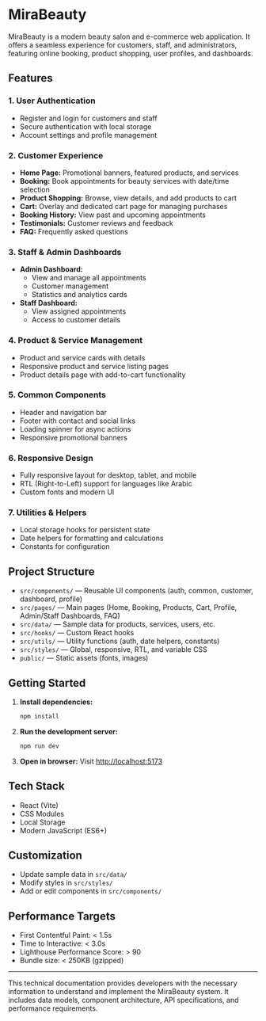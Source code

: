 # MiraBeauty

MiraBeauty is a modern beauty salon and e-commerce web application. It offers a seamless experience for customers, staff, and administrators, featuring online booking, product shopping, user profiles, and dashboards.

## Features

### 1. User Authentication
- Register and login for customers and staff
- Secure authentication with local storage
- Account settings and profile management

### 2. Customer Experience
- **Home Page:** Promotional banners, featured products, and services
- **Booking:** Book appointments for beauty services with date/time selection
- **Product Shopping:** Browse, view details, and add products to cart
- **Cart:** Overlay and dedicated cart page for managing purchases
- **Booking History:** View past and upcoming appointments
- **Testimonials:** Customer reviews and feedback
- **FAQ:** Frequently asked questions

### 3. Staff & Admin Dashboards
- **Admin Dashboard:**
  - View and manage all appointments
  - Customer management
  - Statistics and analytics cards
- **Staff Dashboard:**
  - View assigned appointments
  - Access to customer details

### 4. Product & Service Management
- Product and service cards with details
- Responsive product and service listing pages
- Product details page with add-to-cart functionality

### 5. Common Components
- Header and navigation bar
- Footer with contact and social links
- Loading spinner for async actions
- Responsive promotional banners

### 6. Responsive Design
- Fully responsive layout for desktop, tablet, and mobile
- RTL (Right-to-Left) support for languages like Arabic
- Custom fonts and modern UI

### 7. Utilities & Helpers
- Local storage hooks for persistent state
- Date helpers for formatting and calculations
- Constants for configuration

## Project Structure

- `src/components/` — Reusable UI components (auth, common, customer, dashboard, profile)
- `src/pages/` — Main pages (Home, Booking, Products, Cart, Profile, Admin/Staff Dashboards, FAQ)
- `src/data/` — Sample data for products, services, users, etc.
- `src/hooks/` — Custom React hooks
- `src/utils/` — Utility functions (auth, date helpers, constants)
- `src/styles/` — Global, responsive, RTL, and variable CSS
- `public/` — Static assets (fonts, images)

## Getting Started

1. **Install dependencies:**
   ```sh
   npm install
   ```
2. **Run the development server:**
   ```sh
   npm run dev
   ```
3. **Open in browser:**
   Visit [http://localhost:5173](http://localhost:5173)

## Tech Stack
- React (Vite)
- CSS Modules
- Local Storage
- Modern JavaScript (ES6+)

## Customization
- Update sample data in `src/data/`
- Modify styles in `src/styles/`
- Add or edit components in `src/components/`

## Performance Targets
- First Contentful Paint: < 1.5s
- Time to Interactive: < 3.0s
- Lighthouse Performance Score: > 90
- Bundle size: < 250KB (gzipped)

---

This technical documentation provides developers with the necessary information to understand and implement the MiraBeauty system. It includes data models, component architecture, API specifications, and performance requirements.
